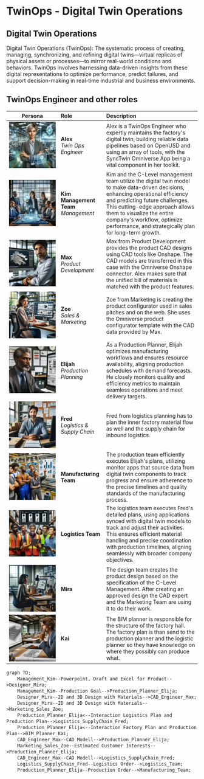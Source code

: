 # TwinOps - Digital Twin Operations

## Digital Twin Operations

Digital Twin Operations (TwinOps): The systematic process of creating, managing, synchronizing, and refining digital twins—virtual replicas of physical assets or processes—to mirror real-world conditions and behaviors. TwinOps involves harnessing data-driven insights from these digital representations to optimize performance, predict failures, and support decision-making in real-time industrial and business environments.

## TwinOps Engineer and other roles 




| Persona | Role | Description |
|:----:|:--------|:------------|
|![Alex](assets/twinops_engineer_alex.png)| **Alex** <br/> *Twin Ops Engineer* | Alex is a TwinOps Engineer who expertly maintains the factory's digital twin, building reliable data pipelines based on OpenUSD and using an array of tools, with the SyncTwin Omniverse App being a vital component in her toolkit.|
|![CEO](assets/ceo_management_kim.png)| **Kim Management Team** <br/> *Management* | Kim and the C-Level management team utilize the digital twin model to make data-driven decisions, enhancing operational efficiency and predicting future challenges. This cutting-edge approach allows them to visualize the entire company's workflow, optimize performance, and strategically plan for long-term growth.|
|![Max](assets/cad_engineer_max.png)| **Max** <br/> *Product Development*  |  Max from Product Development provides the product CAD designs using CAD tools like Onshape. The CAD models are transferred in this case with the Omniverse Onshape connector. Alex makes sure that the unified bill of materials is matched with the product features.  |
|![Zoe](assets/sales_marketing_zoe.png)| **Zoe** <br/> *Sales & Marketing*  | Zoe from Marketing is creating the product configurator used in sales pitches and on the web. She uses the Omniverse product configurator template with the CAD data provided by Max. |
|![Elijah](assets/production_planner_eliah.png)| **Elijah** <br/> *Production Planning*  | As a Production Planner, Elijah optimizes manufacturing workflows and ensures resource availability, aligning production schedules with demand forecasts. He closely monitors quality and efficiency metrics to maintain seamless operations and meet delivery targets. |
|![Fred](assets/logistics_planner_fred.png)| **Fred** <br/> *Logistics & Supply Chain*  |  Fred from logistics planning has to plan the inner factory material flow as well and the supply chain for inbound logistics. |
|![Manufacturing](assets/manufacturing_team.png)|  **Manufacturing Team**  | The production team efficiently executes Elijah's plans, utilizing monitor apps that source data from digital twin components to track progress and ensure adherence to the precise timelines and quality standards of the manufacturing process. |
|![Logistics](assets/logistics_team.png)|  **Logistics Team**  | The logistics team executes Fred's detailed plans, using applications synced with digital twin models to track and adjust their activities. This ensures efficient material handling and precise coordination with production timelines, aligning seamlessly with broader company objectives. |
|![Design](assets/design_mira.png)|  **Mira**  | The design team creates the product design based on the specification of the C-Level Management. After creating an approved design the CAD expert and the Marketing Team are using it to do their work. |
|![BIM](assets/bim_kai.png)|  **Kai**  | The BIM planner is responsible for the structure of the factory hall. The factory plan is than send to the production planner and the logistic planner so they have knowledge on where they possibly can produce what. |


```mermaid
graph TD;    
    Management_Kim--Powerpoint, Draft and Excel for Product-->Designer_Mira;
    Management_Kim--Production Goal-->Production_Planner_Elija;
    Designer_Mira--2D and 3D Design with Materials-->CAD_Engineer_Max;
    Designer_Mira--2D and 3D Design with Materials-->Marketing_Sales_Zoe;
    Production_Planner_Elija<--Interaction Logistics Plan and Production Plan-->Logistics_SupplyChain_Fred;
    Production_Planner_Elija<--Interaction Factory Plan and Production Plan-->BIM_Planner_Kai;
    CAD_Engineer_Max--CAD Modell-->Production_Planner_Elija;
    Marketing_Sales_Zoe--Estimated Customer Interests-->Production_Planner_Elija;
    CAD_Engineer_Max--CAD Modell-->Logistics_SupplyChain_Fred;
    Logistics_SupplyChain_Fred--Logistics Order-->Logistics_Team;
    Production_Planner_Elija--Production Order-->Manufacturing_Team;
```

